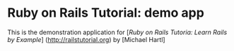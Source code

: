 # Ruby on Rails Tutorial: demo app

This is the demonstration application for [*Ruby on Rails Tutoria: Learn Rails by Example*] (http://railstutorial.org) by [Michael Hartl]